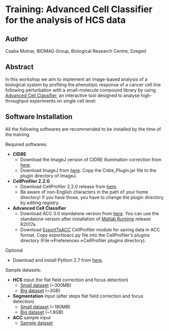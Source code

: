 # Training: Advanced Cell Classifier for the analysis of HCS data

## Author

Csaba Molnar, BIOMAG Group, Biological Research Centre, Szeged

## Abstract

In this workshop we aim to implement an image-based analysis of a biological system by profiling the phenotipic response of a cancer cell line following perturbation with a small-molecule compound library by using [Advanced Cell Classifier](https://www.cellclassifier.org/), an interactive tool designed to analyse high-throughput experiments on single cell level.

## Software Installation

All the following softwares are recommended to be installed by the time of the training.

Required softwares:

- __CIDRE__
  - Download the ImageJ version of CIDRE illumination correction from [here](https://github.com/smithk/cidre).
  - Download ImageJ from [here](https://imagej.net/Fiji/Downloads). Copy the Cidre_Plugin.jar file to the plugin directory of ImageJ.
- __CellProfiler 2.2.0__
  - Download CellProfiler 2.2.0 release from [here](http://cellprofiler.org/previous_releases/).
  - Be aware of non-English characters in the path of your home directory! If you have those, you have to change the plugin directory by editing registry.
- __Advanced Cell Classifier__
  - Download ACC 3.0 standalone version from [here](http://www.cellclassifier.org/download/). You can use the standalone version after installation of [Matlab Runtime](https://se.mathworks.com/products/compiler/matlab-runtime.html) release R2017a.
  - Download [ExportToACC](http://eucaiorg.ipage.com/ACC/wp-content/uploads/2016/07/ExportToACCmodule.zip) CellProfiler module for saving data in ACC format. Copy exporttoacc.py file into the CellProfiler's plugins directory (File->Preferences->CellProfiler plugins directory).

Optional
  - Download and install Python 2.7 from [here](https://www.python.org/download/releases/2.7/).

Sample datasets:

- __HCS__ input (for flat field correction and focus detection)
  - [Small dataset](https://drive.google.com/open?id=1WEhhCirTY--eyRZ_Siv9R0evXE-nRtN2) (~300MB)
  - [Big dataset](https://drive.google.com/open?id=1qlLCxCqjEl5pOefEH1ktkwZJ2LwgVVg1) (~3GB)
- __Segmentation__ input (after steps flat field correction and focus detection)
  - [Small dataset](https://drive.google.com/open?id=1F5Wa_KCrpnyu8afbAamEp9ac76zesCcg) (~180MB)
  - [Big dataset](https://drive.google.com/open?id=1MPXjDr1qbkkqIhsSDJP3NVbOjHBhqT18) (~1.8GB)
- __ACC__ sample input
  - [Sample dataset](http://acc.ethz.ch/imagecounter/downloadPage.php?fileName=ACC/Test-ProjectFolder01.zip)
